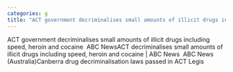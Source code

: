 ```yaml
---
categories: g
title: "ACT government decriminalises small amounts of illicit drugs including speed heroin and cocaine  ABC News"
---
```

ACT government decriminalises small amounts of illicit drugs including speed, heroin and cocaine&nbsp;&nbsp;ABC NewsACT decriminalises small amounts of illicit drugs including speed, heroin and cocaine | ABC News&nbsp;&nbsp;ABC News (Australia)Canberra drug decriminalisation laws passed in ACT Legis